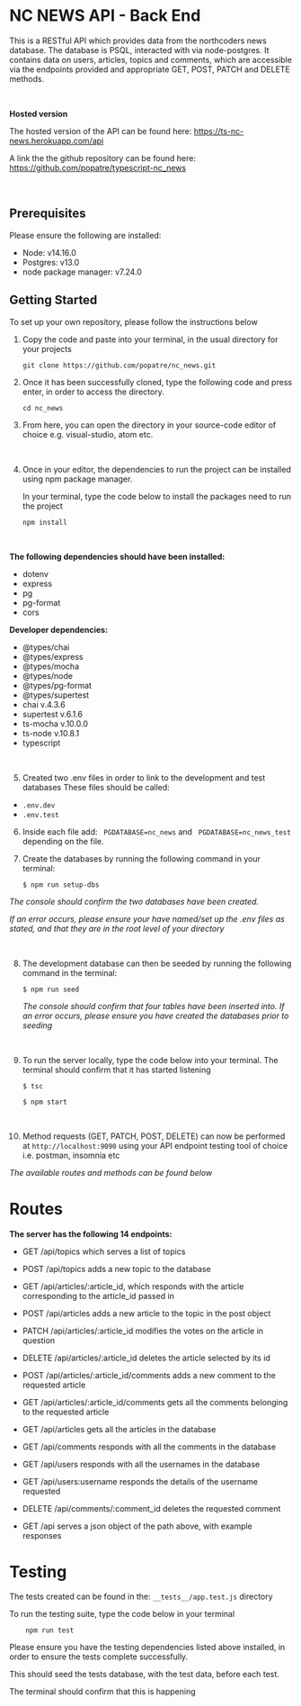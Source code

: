 # <h1> NC NEWS API - Back End </h1>

This is a RESTful API which provides data from the northcoders news database. The database is PSQL, interacted with via node-postgres.
It contains data on users, articles, topics and comments, which are accessible via the endpoints provided and appropriate GET, POST, PATCH and DELETE methods.

<br>

**Hosted version**

The hosted version of the API can be found here: <https://ts-nc-news.herokuapp.com/api>
<br>

A link the the github repository can be found here: <https://github.com/popatre/typescript-nc_news>

<br>

## Prerequisites

Please ensure the following are installed:

-   Node: v14.16.0
-   Postgres: v13.0
-   node package manager: v7.24.0

## Getting Started

To set up your own repository, please follow the instructions below

1.  Copy the code and paste into your terminal, in the usual directory for your projects

        git clone https://github.com/popatre/nc_news.git

2.  Once it has been successfully cloned, type the following code and press enter, in order to access the directory.

        cd nc_news

3.  From here, you can open the directory in your source-code editor of choice e.g. visual-studio, atom etc.

<br>

4.  Once in your editor, the dependencies to run the project can be installed using npm package manager.

    In your terminal, type the code below to install the packages need to run the project

        npm install

<br>

**The following dependencies should have been installed:**

-   dotenv
-   express
-   pg
-   pg-format
-   cors

**Developer dependencies:**

-   @types/chai
-   @types/express
-   @types/mocha
-   @types/node
-   @types/pg-format
-   @types/supertest
-   chai v.4.3.6
-   supertest v.6.1.6
-   ts-mocha v.10.0.0
-   ts-node v.10.8.1
-   typescript

<br>

5. Created two .env files in order to link to the development and test databases
   These files should be called:

-   `.env.dev`
-   `.env.test`

6.  Inside each file add: ` PGDATABASE=nc_news` and ` PGDATABASE=nc_news_test` depending on the file.

7.  Create the databases by running the following command in your terminal:

        $ npm run setup-dbs

_The console should confirm the two databases have been created._

_If an error occurs, please ensure your have named/set up the .env files as stated, and that they are in the root level of your directory_

<br>

8.  The development database can then be seeded by running the following command in the terminal:

        $ npm run seed

    _The console should confirm that four tables have been inserted into. If an error occurs, please ensure you have created the databases prior to seeding_

 <br>

9.  To run the server locally, type the code below into your terminal. The terminal should confirm that it has started listening

        $ tsc

        $ npm start

<br>

10. Method requests (GET, PATCH, POST, DELETE) can now be performed at `http://localhost:9090` using your API endpoint testing tool of choice i.e. postman, insomnia etc

_The available routes and methods can be found below_

# Routes

**The server has the following 14 endpoints:**

-   GET /api/topics which serves a list of topics

-   POST /api/topics adds a new topic to the database

-   GET /api/articles/:article_id, which responds with the article corresponding to the article_id passed in

-   POST /api/articles adds a new article to the topic in the post object

-   PATCH /api/articles/:article_id modifies the votes on the article in question

-   DELETE /api/articles/:article_id deletes the article selected by its id

-   POST /api/articles/:article_id/comments adds a new comment to the requested article

-   GET /api/articles/:article_id/comments gets all the comments belonging to the requested article

-   GET /api/articles gets all the articles in the database

-   GET /api/comments responds with all the comments in the database

-   GET /api/users responds with all the usernames in the database

-   GET /api/users:username responds the details of the username requested

-   DELETE /api/comments/:comment_id deletes the requested comment

-   GET /api serves a json object of the path above, with example responses

# Testing

The tests created can be found in the: `__tests__/app.test.js` directory

To run the testing suite, type the code below in your terminal

        npm run test

Please ensure you have the testing dependencies listed above installed, in order to ensure the tests complete successfully.

This should seed the tests database, with the test data, before each test.

The terminal should confirm that this is happening
